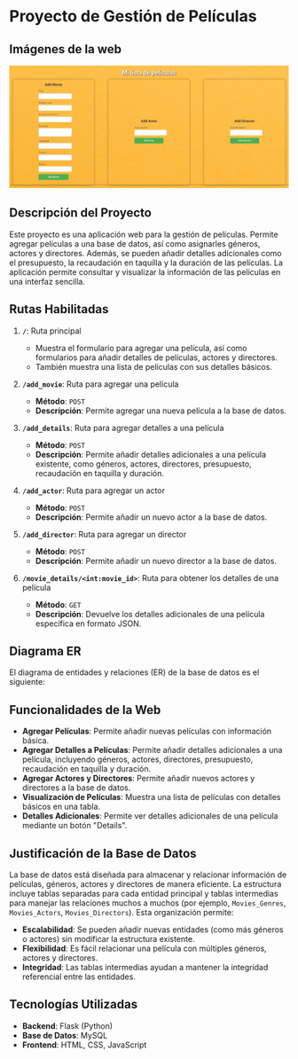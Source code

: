 # Proyecto de Gestión de Películas
## Imágenes de la web
![Entrada de peliculas,directores y actores](static/images/1.png)

## Descripción del Proyecto

Este proyecto es una aplicación web para la gestión de películas. Permite agregar películas a una base de datos, así como asignarles géneros, actores y directores. Además, se pueden añadir detalles adicionales como el presupuesto, la recaudación en taquilla y la duración de las películas. La aplicación permite consultar y visualizar la información de las películas en una interfaz sencilla.

## Rutas Habilitadas

1. **`/`**: Ruta principal
   - Muestra el formulario para agregar una película, así como formularios para añadir detalles de películas, actores y directores.
   - También muestra una lista de películas con sus detalles básicos.

2. **`/add_movie`**: Ruta para agregar una película
   - **Método**: `POST`
   - **Descripción**: Permite agregar una nueva película a la base de datos.

3. **`/add_details`**: Ruta para agregar detalles a una película
   - **Método**: `POST`
   - **Descripción**: Permite añadir detalles adicionales a una película existente, como géneros, actores, directores, presupuesto, recaudación en taquilla y duración.

4. **`/add_actor`**: Ruta para agregar un actor
   - **Método**: `POST`
   - **Descripción**: Permite añadir un nuevo actor a la base de datos.

5. **`/add_director`**: Ruta para agregar un director
   - **Método**: `POST`
   - **Descripción**: Permite añadir un nuevo director a la base de datos.

6. **`/movie_details/<int:movie_id>`**: Ruta para obtener los detalles de una película
   - **Método**: `GET`
   - **Descripción**: Devuelve los detalles adicionales de una película específica en formato JSON.

## Diagrama ER

El diagrama de entidades y relaciones (ER) de la base de datos es el siguiente:


## Funcionalidades de la Web

- **Agregar Películas**: Permite añadir nuevas películas con información básica.
- **Agregar Detalles a Películas**: Permite añadir detalles adicionales a una película, incluyendo géneros, actores, directores, presupuesto, recaudación en taquilla y duración.
- **Agregar Actores y Directores**: Permite añadir nuevos actores y directores a la base de datos.
- **Visualización de Películas**: Muestra una lista de películas con detalles básicos en una tabla.
- **Detalles Adicionales**: Permite ver detalles adicionales de una película mediante un botón "Details".

## Justificación de la Base de Datos

La base de datos está diseñada para almacenar y relacionar información de películas, géneros, actores y directores de manera eficiente. La estructura incluye tablas separadas para cada entidad principal y tablas intermedias para manejar las relaciones muchos a muchos (por ejemplo, `Movies_Genres`, `Movies_Actors`, `Movies_Directors`). Esta organización permite:
- **Escalabilidad**: Se pueden añadir nuevas entidades (como más géneros o actores) sin modificar la estructura existente.
- **Flexibilidad**: Es fácil relacionar una película con múltiples géneros, actores y directores.
- **Integridad**: Las tablas intermedias ayudan a mantener la integridad referencial entre las entidades.

## Tecnologías Utilizadas

- **Backend**: Flask (Python)
- **Base de Datos**: MySQL
- **Frontend**: HTML, CSS, JavaScript
